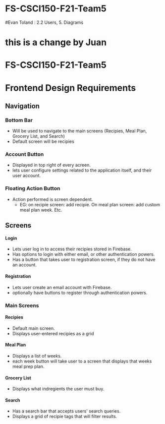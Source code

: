 # FS-CSCI150-F21-Team5
#Evan Toland : 2.2 Users, 5. Diagrams
# this is a change by Juan

# FS-CSCI150-F21-Team5




# Frontend Design Requirements

## Navigation
### Bottom Bar
* Will be used to navigate to the main screens (Recipies, Meal Plan, Grocery List, and Search)
* Default screen will be recipies 

### Account Button
* Displayed in top right of every acreen.
* lets user configure settings related to the application itself, and their user account.

### Floating Action Button
* Action performed is screen dependent.
    * EG: on recipie screen: add recipie. On meal plan screen: add custom meal plan week. Etc.

## Screens
#### Login
* Lets user log in to access their recipies stored in Firebase.
* Has options to login with either email, or other authentication powers.
* Has a button that takes user to registration screen, if they do not have an account.

#### Registration
* Lets user create an email account with Firebase.
* optionally have buttons to register through authentication powers.

### Main Screens
#### Recipies
* Default main screen.
* Displays user-entered recipies as a grid 

#### Meal Plan
* Displays a list of weeks.
* each week button will take user to a screen that displays that weeks meal prep plan.

#### Grocery List
* Displays what indregients the user must buy.

#### Search
* Has a search bar that accepts users' search queries.
* Displays a grid of recipie tags that will filter results.
